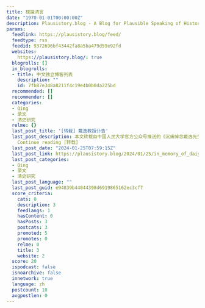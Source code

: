 ```yaml
---
title: 樸論清言
date: "1970-01-01T00:00:00Z"
description: Plausistory.blog - A Blog for Plausible Speaking of History
params:
  feedlink: https://plausistory.blog/feed/
  feedtype: rss
  feedid: 9372696bf43442fa8a5ba479d59e92fd
  websites:
    https://plausistory.blog/: true
  blogrolls: []
  in_blogrolls:
  - title: 中文独立博客列表
    description: ""
    id: 7fb87e348a8211f4c19e4b0b0da225bd
  recommended: []
  recommender: []
  categories:
  - Qing
  - 录文
  - 清史研究
  relme: {}
  last_post_title: '[转载] 戴逸教授讣告'
  last_post_description: 本文转载自中国人民大学官方公众号推送的《沉痛悼念戴逸先生》（2024年1月25日）。其中记载有戴公的生平，照录于此。…
    Continue reading [转载]
  last_post_date: "2024-01-25T07:59:15Z"
  last_post_link: https://plausistory.blog/2024/01/25/in_memory_of_daiyi/
  last_post_categories:
  - Qing
  - 录文
  - 清史研究
  last_post_language: ""
  last_post_guid: e94839b44044398d6919865162ec3cf7
  score_criteria:
    cats: 0
    description: 3
    feedlangs: 1
    hasContent: 0
    hasPosts: 3
    postcats: 3
    promoted: 5
    promotes: 0
    relme: 0
    title: 3
    website: 2
  score: 20
  ispodcast: false
  isnoarchive: false
  innetwork: true
  language: zh
  postcount: 10
  avgpostlen: 0
---
```

